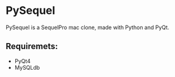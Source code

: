 # PySequel

PySequel is a SequelPro mac clone, made with Python and PyQt.

## Requiremets:

- PyQt4
- MySQLdb
